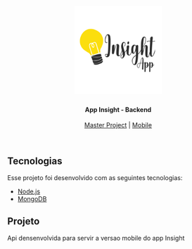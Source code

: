 <h1 align="center">
    <img alt="Insight" title="logo" src="https://github.com/arcanjolevi/mobile_app_insight/blob/master/assets/logoPrincipal.png" width="200px" />
</h1>

<h4 align="center">
  App Insight - Backend
</h4>

<p align="center">
<a href="https://github.com/arcanjolevi/appInsight">Master Project</a> | 
<a href="https://github.com/arcanjolevi/mobile_app_insight">Mobile</a>
</p>
 
<br>

## Tecnologias

Esse projeto foi desenvolvido com as seguintes tecnologias:

- [Node.js](https://nodejs.org/en/)
- [MongoDB](https://www.mongodb.com/)


## Projeto

Api densenvolvida para servir a versao mobile do app Insight

